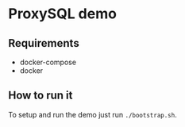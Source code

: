 # ProxySQL demo

## Requirements

* docker-compose
* docker

## How to run it

To setup and run the demo just run `./bootstrap.sh`.

